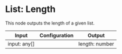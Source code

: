 # List: Length

This node outputs the length of a given list.

| Input        | Configuration | Output         |
| ------------ | ------------- | -------------- |
| input: any[] |               | length: number |
